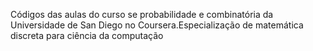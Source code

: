 Códigos das aulas do curso se probabilidade e combinatória da Universidade de San Diego no Coursera.Especialização de matemática discreta para ciência da computação
